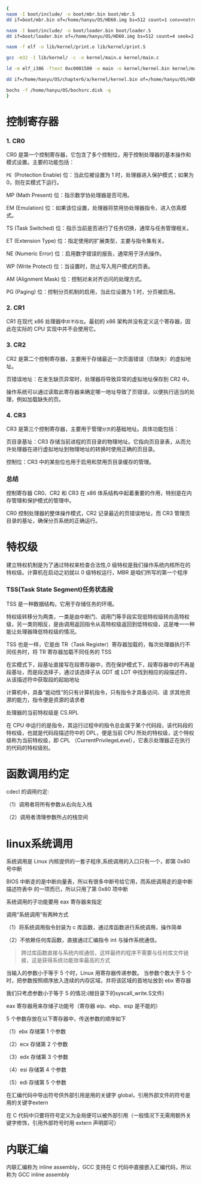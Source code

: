 ```sh
{
nasm -I boot/include/ -o boot/mbr.bin boot/mbr.S
dd if=boot/mbr.bin of=/home/hanyu/OS/HD60.img bs=512 count=1 conv=notrunc

nasm -I boot/include/ -o boot/loader.bin boot/loader.S
dd if=boot/loader.bin of=/home/hanyu/OS/HD60.img bs=512 count=4 seek=2 conv=notrunc

nasm -f elf -o lib/kernel/print.o lib/kernel/print.S

gcc -m32 -I lib/kernel/ -c -o kernel/main.o kernel/main.c

ld -m elf_i386 -Ttext 0xc0001500 -e main -o kernel/kernel.bin kernel/main.o lib/kernel/print.o

dd if=/home/hanyu/OS/chapter6/a/kernel/kernel.bin of=/home/hanyu/OS/HD60.img bs=512 count=200 seek=9 conv=notrunc

bochs -f /home/hanyu/OS/bochsrc.disk -q
}
```
# 控制寄存器
### 1. CR0
CR0 是第一个控制寄存器，它包含了多个控制位，用于控制处理器的基本操作和模式设置。主要的功能包括：

`PE `(Protection Enable) 位：当此位被设置为 1 时，处理器进入保护模式；如果为 0，则在实模式下运行。

MP (Math Present) 位：指示数学协处理器是否可用。

EM (Emulation) 位：如果该位设置，处理器将禁用协处理器指令，进入仿真模式。

TS (Task Switched) 位：指示当前是否进行了任务切换，通常与任务管理相关。

ET (Extension Type) 位：指定使用的扩展类型，主要与指令集有关。

NE (Numeric Error) 位：启用数字错误的报告，通常用于浮点操作。

WP (Write Protect) 位：当设置时，防止写入用户模式的页表。

AM (Alignment Mask) 位：控制对未对齐访问的处理方式。

PG (Paging) 位：控制分页机制的启用，当此位设置为 1 时，分页被启用。
### 2. CR1
CR1 在现代 x86 处理器中`并不存在`。最初的 x86 架构并没有定义这个寄存器，因此在实际的 CPU 实现中并不会使用它。
### 3. CR2
CR2 是第二个控制寄存器，主要用于存储最近一次页面错误（页缺失）的虚拟地址。

页错误地址：在发生缺页异常时，处理器将导致异常的虚拟地址保存到 CR2 中。

操作系统可以通过读取此寄存器来确定哪一地址导致了页错误，以便执行适当的处理，例如加载缺失的页。
### 4. CR3
CR3 是第三个控制寄存器，主要用于管理`分页`的基础地址。具体功能包括：

页目录基址：CR3 存储当前进程的页目录的物理地址。它指向页目录表，从而允许处理器在进行虚拟地址到物理地址的转换时使用正确的页目录。

控制位：CR3 中的某些位也用于启用和禁用页目录缓存的管理。

### 总结
控制寄存器 CR0、CR2 和 CR3 在 x86 体系结构中起着重要的作用，特别是在内存管理和保护模式的管理中。

CR0 控制处理器的整体操作模式，CR2 记录最近的页错误地址，而 CR3 管理页目录的基址，确保分页系统的正确运行。
# 特权级
建立特权机制是为了通过特权来检查合法性,0 级特权是我们操作系统内核所在的特权级。计算机在启动之初就以 0 级特权运行，MBR 是咱们所写的第一个程序
### TSS(Task State Segment)任务状态段
TSS 是一种数据结构，它用于存储任务的环境。

特权级转移分为两类，一类是由中断门、调用门等手段实现低特权级转向高特权级，另一类则相反，是由调用返回指令从高特权级返回到低特权级，这是唯一一种能让处理器降低特权级的情况。

TSS 也是一样，它是由 TR（Task Register）寄存器加载的，每次处理器执行不同任务时，将 TR 寄存器加载不同任务的 TSS

在实模式下，段基址直接写在段寄存器中，而在保护模式下，段寄存器中的不再是段基址，而是段选择子，通过该选择子从 GDT 或 LDT 中找到相应的段描述符，从该描述符中获取段的起始地址

计算机中，具备“能动性”的只有计算机指令，只有指令才具备访问、请
求其他资源的能力，指令便是资源的请求者

处理器的当前特权级是 CS.RPL

在 CPU 中运行的是指令，其运行过程中的指令总会属于某个代码段，该代码段的特权级，也就是代码段描述符中的 DPL，便是当前 CPU 所处的特权级，这个特权级称为当前特权级，即 CPL （CurrentPrivilegeLevel），它表示处理器正在执行的代码的特权级别。
# 函数调用约定
cdecl 的调用约定:

（1）调用者将所有参数从右向左入栈

（2）调用者清理参数所占的栈空间
# linux系统调用
系统调用是 Linux 内核提供的一套子程序,系统调用的入口只有一个，即第 0x80 号中断

BIOS 中断走的是中断向量表，所以有很多中断号给它用，而系统调用走的是中断描述符表中
的一项而已，所以只用了第 0x80 项中断

系统调用的子功能要用 eax 寄存器来指定

调用“系统调用”有两种方式

（1）将系统调用指令封装为 c 库函数，通过库函数进行系统调用，操作简单

（2）不依赖任何库函数，直接通过汇编指令 int 与操作系统通信。

>跨过库函数直接与系统内核通信，这样最终的程序不需要与任何库文件链接，这是获得系统功能效率最高的方式

当输入的参数小于等于 5 个时，Linux 用寄存器传递参数。
当参数个数大于 5 个时，把参数按照顺序放入连续的内存区域，并将该区域的首地址放到 ebx 寄存器

我们只考虑参数小于等于 5 的情况:(根目录下的syscall_write.S文件)

eax 寄存器用来存储子功能号（寄存器 eip、ebp、esp 是不能的）

5 个参数存放在以下寄存器中，传送参数的顺序如下

（1）ebx 存储第 1 个参数

（2）ecx 存储第 2 个参数

（3）edx 存储第 3 个参数

（4）esi 存储第 4 个参数

（5）edi 存储第 5 个参数

在汇编代码中导出符号供外部引用是用的关键字 global，引用外部文件的符号是用的关键字extern

在 C 代码中只要将符号定义为全局便可以被外部引用（一般情况下无需用额外关键字修饰，引用外部符号时用 extern 声明即可）
# 内联汇编
内联汇编称为 inline assembly，GCC 支持在 C 代码中直接嵌入汇编代码，所以称为 GCC inline assembly